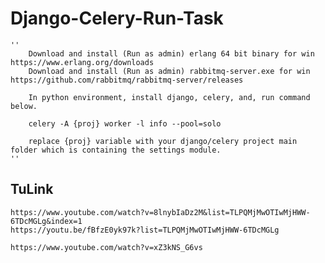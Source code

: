 # Django-Celery-Run-Task
 
    ''
        Download and install (Run as admin) erlang 64 bit binary for win https://www.erlang.org/downloads
        Download and install (Run as admin) rabbitmq-server.exe for win https://github.com/rabbitmq/rabbitmq-server/releases

        In python environment, install django, celery, and, run command below.

        celery -A {proj} worker -l info --pool=solo

        replace {proj} variable with your django/celery project main folder which is containing the settings module.
    ''

## TuLink

    https://www.youtube.com/watch?v=8lnybIaDz2M&list=TLPQMjMwOTIwMjHWW-6TDcMGLg&index=1
    https://youtu.be/fBfzE0yk97k?list=TLPQMjMwOTIwMjHWW-6TDcMGLg

    https://www.youtube.com/watch?v=xZ3kNS_G6vs

